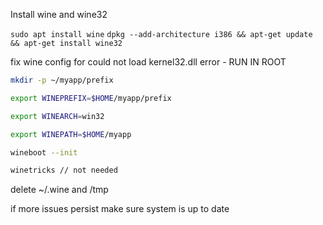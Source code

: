 
Install wine and wine32

`sudo apt install wine`
`dpkg --add-architecture i386 && apt-get update && apt-get install wine32`


fix wine config for could not load kernel32.dll error - RUN IN ROOT 

```bash
mkdir -p ~/myapp/prefix

export WINEPREFIX=$HOME/myapp/prefix 

export WINEARCH=win32

export WINEPATH=$HOME/myapp

wineboot --init

winetricks // not needed
```

delete ~/.wine and /tmp

if more issues persist make sure system is up to date
